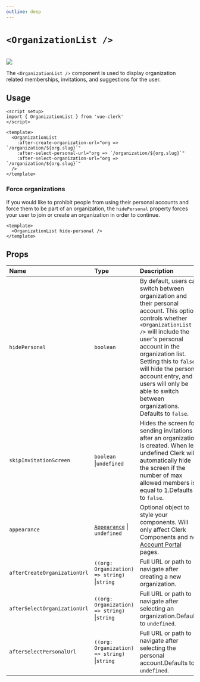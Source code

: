 ```yaml
---
outline: deep
---
```


# `<OrganizationList />`

<br />
<img src="https://clerk.com/_next/image?url=%2F_next%2Fstatic%2Fmedia%2F_docs%2Fmain%2Fui-components%2Forganization-list.svg&w=1080&q=75" />

The `<OrganizationList />` component is used to display organization related memberships, invitations, and suggestions for the user.

## Usage

```vue
<script setup>
import { OrganizationList } from 'vue-clerk'
</script>

<template>
  <OrganizationList
    :after-create-organization-url="org => `/organization/${org.slug}`"
    :after-select-personal-url="org => `/organization/${org.slug}`"
    :after-select-organization-url="org => `/organization/${org.slug}`"
  />
</template>
```

### Force organizations

If you would like to prohibit people from using their personal accounts and force them to be part of an organization, the `hidePersonal` property forces your user to join or create an organization in order to continue.

```vue
<template>
  <OrganizationList hide-personal />
</template>
```

## Props

|Name|Type|Description|
|:----|:----|:----|
|`hidePersonal`|`boolean`|By default, users can switch between organization and their personal account. This option controls whether `<OrganizationList />` will include the user's personal account in the organization list. Setting this to `false` will hide the personal account entry, and users will only be able to switch between organizations. Defaults to `false`.|
|`skipInvitationScreen`|`boolean` \|`undefined`|Hides the screen for sending invitations after an organization is created. When left undefined Clerk will automatically hide the screen if the number of max allowed members is equal to 1.Defaults to `false`.|
|`appearance`|[`Appearance`](https://clerk.com/docs/components/customization/overview) \| `undefined`|Optional object to style your components. Will only affect Clerk Components and not [Account Portal](https://clerk.com/docs/account-portal/overview) pages.|
|`afterCreateOrganizationUrl`|`((org: Organization) => string)` \|`string`|Full URL or path to navigate after creating a new organization.|
|`afterSelectOrganizationUrl`|`((org: Organization) => string)` \|`string`|Full URL or path to navigate after selecting an organization.Defaults to `undefined`.|
|`afterSelectPersonalUrl`|`((org: Organization) => string)` \|`string`|Full URL or path to navigate after selecting the personal account.Defaults to `undefined`.|
